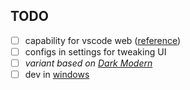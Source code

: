 ## TODO

- [ ] capability for vscode web ([reference](https://github.com/Binaryify/OneDark-Pro/pull/601))
- [ ] configs in settings for tweaking UI
- [ ] *variant based on [Dark Modern](https://code.visualstudio.com/updates/v1_78#_new-default-color-themes)*
- [ ] dev in [windows](https://code.visualstudio.com/docs/editor/tasks#_operating-system-specific-properties)